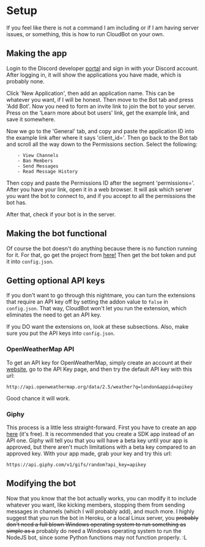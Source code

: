 # Setup  
  If you feel like there is not a command I am including or if I am having server issues, or something, this is how to run CloudBot on your own.

## Making the app
  Login to the Discord developer [portal](https://discord.com/developers) and sign in with your Discord account. After logging in, it will show the applications you
have made, which is probably none.

  Click 'New Application', then add an application name. This can be whatever you want, if I will be honest. Then move to the Bot tab and press 'Add Bot'. Now you need to form an invite link to join the bot to your server. Press on the 'Learn more about bot users' link, get the example link, and save it somewhere.
  
  Now we go to the 'General' tab, and copy and paste the application ID into the example link after where it says 'client_id='. Then go back to the Bot tab and scroll all the way down to the Permissions section. Select the following:
  
        - View Channels
        - Ban Members
        - Send Messages
        - Read Message History

  Then copy and paste the Permissions ID after the segment 'permissions='. After you have your link, open it in a web browser.
It will ask which server you want the bot to connect to, and if you accept to all the permissions the bot has.

  After that, check if your bot is in the server.
  
## Making the bot functional
  Of course the bot doesn't do anything because there is no function running for it. For that, go get the project from [here!](https://github.com/themysticsavages/cloudbot-discord) Then get the bot token and put it into `config.json`.
  
## Getting optional API keys
  If you don't want to go through this nightmare, you can turn the extensions that require an API key off by setting the addon value to `false` in `config.json`. That way, CloudBot won't let you run the extension, which eliminates the need to get an API key. 
  
  If you DO want the extensions on, look at these subsections. Also, make sure you put the API keys into `config.json`. 

### OpenWeatherMap API
  To get an API key for OpenWeatherMap, simply create an account at their [website](https://openweathermap.org), go to the API Key page, and then try the default API key with this url:
  
  ```
  http://api.openweathermap.org/data/2.5/weather?q=london&appid=apikey
  ```
  
  Good chance it will work.

### Giphy
  This process is a little less straight-forward. First you have to create an app [here](https://developers.giphy.com/dashboard/?create=true) (it's free). It is recommended that you create a SDK app instead of an API one. Giphy will tell you that you will have a beta key until your app is approved, but there aren't much limitations with a beta key compared to an approved key. With your app made, grab your key and try this url:
  
  ```
  https://api.giphy.com/v1/gifs/random?api_key=apikey
  ```

## Modifying the bot
  Now that you know that the bot actually works, you can modify it to include whatever you want, like kicking members, stopping them from sending messages 
in channels (which I will probably add), and much more. I highly suggest that you run the bot in Heroku, or a local Linux server, you ~~probably don't need a full blown Windows operating system to run something as simple as a~~ probably do need a Windows operating system to run the NodeJS bot, since some Python functions may not function properly. :L
